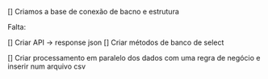 [] Criamos a base de conexão de bacno e estrutura 

Falta:

[] Criar API -> response json 
[] Criar métodos de banco de select 

[] Criar processamento em paralelo dos dados com uma regra de negócio
 e inserir num arquivo csv